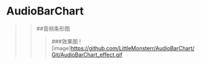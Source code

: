 # AudioBarChart
>>##音频条形图
>>>###效果图 
![image]https://github.com/LittleMonsterr/AudioBarChart/Git/AudioBarChart_effect.gif   
